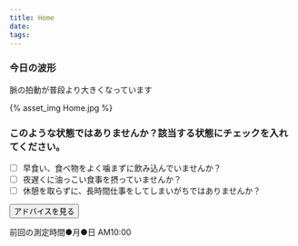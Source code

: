```yaml
---
title: Home
date: 
tags:
---
```


### 今日の波形
脈の拍動が普段より大きくなっています

{% asset_img Home.jpg %}
<img src="" width="">

### このような状態ではありませんか？該当する状態にチェックを入れてください。
* [ ] 早食い、食べ物をよく噛まずに飲み込んでいませんか？
* [ ] 夜遅くに油っこい食事を摂っていませんか？
* [ ] 休憩を取らずに、長時間仕事をしてしまいがちではありませんか？

<a href="/hexo/app/source/_posts/Advice.md"><button id="send" width="500px">アドバイスを見る</button></a>


前回の測定時間●月●日 AM10:00 